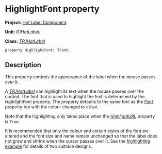 <a href='Hidden comment: 
$Rev$
$Date$
'></a>

# HighlightFont property #

**Project:** [Hot Label Component](HotLabelComponent.md).

**Unit:** _PJHotLabel_.

**Class:** _[TPJHotLabel](TPJHotLabel.md)_

```
property HighlightFont: TFont;
```

## Description ##

This property controls the appearance of the label when the mouse passes over it.

A _[TPJHotLabel](TPJHotLabel.md)_ can highlight its text when the mouse passes over the control. The font that is used to highlight the text is determined by the _HighlightFont_ property. The property defaults to the same font as the _[Font](TPJHotLabelFont.md)_ property but with the colour changed to `clRed`.

Note that the highlighting only takes place when the _[HighlightURL](TPJHotLabelHighlightURL.md)_ property is `True`.

It is recommended that only the colour and certain styles of the font are altered and the font size and name remain unchanged so that the label does not grow and shrink when the cursor passes over it. See the [highlighting example](HotLabelExample1.md) for details of two suitable designs.